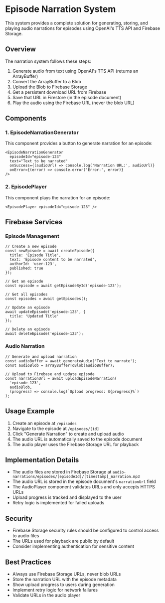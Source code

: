 # Episode Narration System

This system provides a complete solution for generating, storing, and playing audio narrations for episodes using OpenAI's TTS API and Firebase Storage.

## Overview

The narration system follows these steps:

1. Generate audio from text using OpenAI's TTS API (returns an ArrayBuffer)
2. Convert the ArrayBuffer to a Blob
3. Upload the Blob to Firebase Storage
4. Get a persistent download URL from Firebase
5. Save that URL in Firestore (in the episode document)
6. Play the audio using the Firebase URL (never the blob URL)

## Components

### 1. EpisodeNarrationGenerator

This component provides a button to generate narration for an episode:

```tsx
<EpisodeNarrationGenerator
  episodeId="episode-123"
  text="Text to be narrated"
  onSuccess={(audioUrl) => console.log('Narration URL:', audioUrl)}
  onError={(error) => console.error('Error:', error)}
/>
```

### 2. EpisodePlayer

This component plays the narration for an episode:

```tsx
<EpisodePlayer episodeId="episode-123" />
```

## Firebase Services

### Episode Management

```tsx
// Create a new episode
const newEpisode = await createEpisode({
  title: 'Episode Title',
  text: 'Episode content to be narrated',
  authorId: 'user-123',
  published: true
});

// Get an episode
const episode = await getEpisodeById('episode-123');

// Get all episodes
const episodes = await getEpisodes();

// Update an episode
await updateEpisode('episode-123', {
  title: 'Updated Title'
});

// Delete an episode
await deleteEpisode('episode-123');
```

### Audio Narration

```tsx
// Generate and upload narration
const audioBuffer = await generateAudio('Text to narrate');
const audioBlob = arrayBufferToBlob(audioBuffer);

// Upload to Firebase and update episode
const narrationUrl = await uploadEpisodeNarration(
  'episode-123',
  audioBlob,
  (progress) => console.log(`Upload progress: ${progress}%`)
);
```

## Usage Example

1. Create an episode at `/episodes`
2. Navigate to the episode at `/episodes/[id]`
3. Click "Generate Narration" to create and upload audio
4. The audio URL is automatically saved to the episode document
5. The audio player uses the Firebase Storage URL for playback

## Implementation Details

- The audio files are stored in Firebase Storage at `audio-narrations/episodes/[episodeId]/[timestamp]_narration.mp3`
- The audio URL is stored in the episode document's `narrationUrl` field
- The AudioPlayer component validates URLs and only accepts HTTPS URLs
- Upload progress is tracked and displayed to the user
- Retry logic is implemented for failed uploads

## Security

- Firebase Storage security rules should be configured to control access to audio files
- The URLs used for playback are public by default
- Consider implementing authentication for sensitive content

## Best Practices

- Always use Firebase Storage URLs, never blob URLs
- Store the narration URL with the episode metadata
- Show upload progress to users during generation
- Implement retry logic for network failures
- Validate URLs in the audio player

